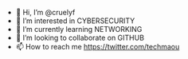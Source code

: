 - 👋 Hi, I’m @cruelyf
- 👀 I’m interested in CYBERSECURITY
- 🌱 I’m currently learning NETWORKING
- 💞️ I’m looking to collaborate on GITHUB
- 📫 How to reach me https://twitter.com/techmaou

<!---
cruelyf/cruelyf is a ✨ special ✨ repository because its `README.md` (this file) appears on your GitHub profile.
You can click the Preview link to take a look at your changes.
--->
